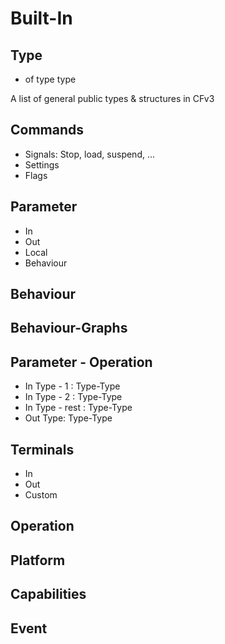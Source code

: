 # Built-In

## Type
- of type type

A list of general public types & structures in CFv3

## Commands

- Signals: Stop, load, suspend, ...
- Settings
- Flags

## Parameter 

- In
- Out
- Local
- Behaviour

## Behaviour

## Behaviour-Graphs

## Parameter - Operation

- In Type - 1 : Type-Type
- In Type - 2 : Type-Type
- In Type - rest : Type-Type
- Out Type: Type-Type

## Terminals

- In
- Out
- Custom

## Operation

## Platform

## Capabilities

## Event